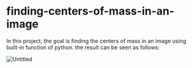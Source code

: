 # finding-centers-of-mass-in-an-image
In this project, the goal is finding the centers of mass in an image using built-in function of python. the result can be seen as follows:

![Untitled](https://github.com/user-attachments/assets/a70f7dfb-e159-4b12-b8b2-6fb8e3ffed8a)
